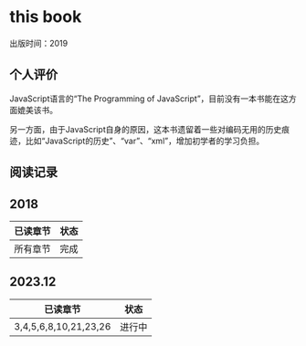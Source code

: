 # this book

出版时间：2019

## 个人评价

JavaScript语言的“The Programming of JavaScript”，目前没有一本书能在这方面媲美该书。

另一方面，由于JavaScript自身的原因，这本书遗留着一些对编码无用的历史痕迹，比如“JavaScript的历史”、“var”、“xml”，增加初学者的学习负担。

## 阅读记录

## 2018

|已读章节|状态|
|--|--|
|所有章节|完成|

## 2023.12

|已读章节|状态|
|--|--|
|3,4,5,6,8,10,21,23,26|进行中|